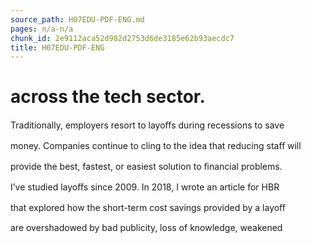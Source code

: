 ```yaml
---
source_path: H07EDU-PDF-ENG.md
pages: n/a-n/a
chunk_id: 2e9112aca52d982d2753d6de3185e62b93aecdc7
title: H07EDU-PDF-ENG
---
```

# across the tech sector.

Traditionally, employers resort to layoﬀs during recessions to save

money. Companies continue to cling to the idea that reducing staﬀ will

provide the best, fastest, or easiest solution to ﬁnancial problems.

I’ve studied layoﬀs since 2009. In 2018, I wrote an article for HBR

that explored how the short-term cost savings provided by a layoﬀ

are overshadowed by bad publicity, loss of knowledge, weakened
